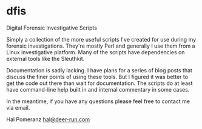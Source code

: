 dfis
====

Digital Forensic Investigative Scripts

Simply a collection of the more useful scripts I've created for
use during my forensic investigations.  They're mostly Perl and
generally I use them from a Linux investigative platform.
Many of the scripts have dependencies on external tools like
the Sleuthkit.

Documentation is sadly lacking.  I have plans for a series of
blog posts that discuss the finer points of using these tools.
But I figured it was better to get the code out there than wait
for documentation.  The scripts do at least have command-line
help built in and internal commentary in some cases.

In the meantime, if you have any questions please feel free to
contact me via email.

Hal Pomeranz
hal@deer-run.com

